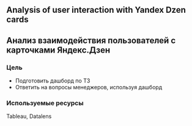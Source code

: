 ## Analysis of user interaction with Yandex Dzen cards 

## Анализ взаимодействия пользователей с карточками Яндекс.Дзен

### Цель
- Подготовить дашборд по ТЗ
- Ответить на вопросы менеджеров, используя дашборд

### Используемые ресурсы
Tableau, Datalens
